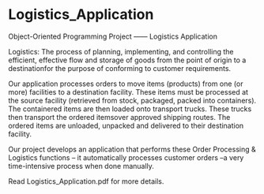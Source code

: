 # Logistics_Application

Object-Oriented Programming Project —— Logistics Application

Logistics: The process of planning, implementing, and controlling the efficient, effective flow and storage of goods from the point of origin to a destinationfor the purpose of conforming to customer requirements.

Our application processes orders to move items (products) from one (or more) facilities to a destination facility.
These items must be processed at the source facility (retrieved from stock, packaged, packed into containers).
The containered items are then loaded onto transport trucks.
These trucks then transport the ordered itemsover approved shipping routes.
The ordered items are unloaded, unpacked and delivered to their destination facility.

Our project develops an application that performs these Order Processing & Logistics functions – it automatically processes customer orders –a very time-intensive process when done manually.

Read Logistics_Application.pdf for more details.
